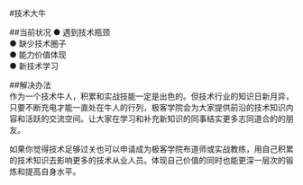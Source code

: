 #技术大牛

##当前状况
● 遇到技术瓶颈<br>
● 缺少技术圈子<br>
● 能力价值体现<br>
● 新技术学习<br>

##解决办法<br>
作为一个技术牛人，积累和实战技能一定是出色的。但技术行业的知识日新月异，只要不断充电才能一直处在牛人的行列，极客学院会为大家提供前沿的技术知识内容和活跃的交流空间。让大家在学习和补充新知识的同事结实更多志同道合的的朋友。<br>

如果你觉得技术足够过关也可以申请成为极客学院布道师或实战教练，用自己积累的技术知识去影响更多的技术从业人员。体现自己价值的同时也能更深一层次的锻炼和提高自身水平。
